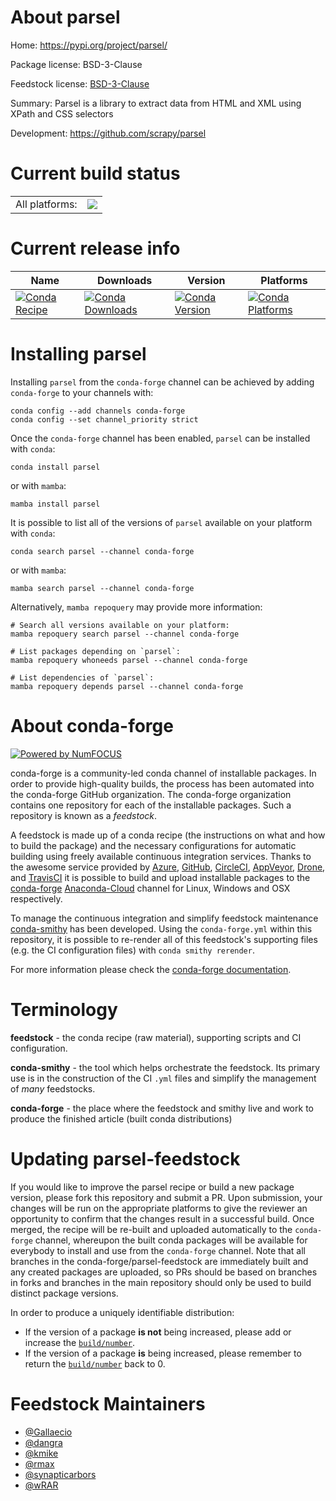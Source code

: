 About parsel
============

Home: https://pypi.org/project/parsel/

Package license: BSD-3-Clause

Feedstock license: [BSD-3-Clause](https://github.com/conda-forge/parsel-feedstock/blob/main/LICENSE.txt)

Summary: Parsel is a library to extract data from HTML and XML using XPath and CSS selectors

Development: https://github.com/scrapy/parsel

Current build status
====================


<table><tr><td>All platforms:</td>
    <td>
      <a href="https://dev.azure.com/conda-forge/feedstock-builds/_build/latest?definitionId=9508&branchName=main">
        <img src="https://dev.azure.com/conda-forge/feedstock-builds/_apis/build/status/parsel-feedstock?branchName=main">
      </a>
    </td>
  </tr>
</table>

Current release info
====================

| Name | Downloads | Version | Platforms |
| --- | --- | --- | --- |
| [![Conda Recipe](https://img.shields.io/badge/recipe-parsel-green.svg)](https://anaconda.org/conda-forge/parsel) | [![Conda Downloads](https://img.shields.io/conda/dn/conda-forge/parsel.svg)](https://anaconda.org/conda-forge/parsel) | [![Conda Version](https://img.shields.io/conda/vn/conda-forge/parsel.svg)](https://anaconda.org/conda-forge/parsel) | [![Conda Platforms](https://img.shields.io/conda/pn/conda-forge/parsel.svg)](https://anaconda.org/conda-forge/parsel) |

Installing parsel
=================

Installing `parsel` from the `conda-forge` channel can be achieved by adding `conda-forge` to your channels with:

```
conda config --add channels conda-forge
conda config --set channel_priority strict
```

Once the `conda-forge` channel has been enabled, `parsel` can be installed with `conda`:

```
conda install parsel
```

or with `mamba`:

```
mamba install parsel
```

It is possible to list all of the versions of `parsel` available on your platform with `conda`:

```
conda search parsel --channel conda-forge
```

or with `mamba`:

```
mamba search parsel --channel conda-forge
```

Alternatively, `mamba repoquery` may provide more information:

```
# Search all versions available on your platform:
mamba repoquery search parsel --channel conda-forge

# List packages depending on `parsel`:
mamba repoquery whoneeds parsel --channel conda-forge

# List dependencies of `parsel`:
mamba repoquery depends parsel --channel conda-forge
```


About conda-forge
=================

[![Powered by
NumFOCUS](https://img.shields.io/badge/powered%20by-NumFOCUS-orange.svg?style=flat&colorA=E1523D&colorB=007D8A)](https://numfocus.org)

conda-forge is a community-led conda channel of installable packages.
In order to provide high-quality builds, the process has been automated into the
conda-forge GitHub organization. The conda-forge organization contains one repository
for each of the installable packages. Such a repository is known as a *feedstock*.

A feedstock is made up of a conda recipe (the instructions on what and how to build
the package) and the necessary configurations for automatic building using freely
available continuous integration services. Thanks to the awesome service provided by
[Azure](https://azure.microsoft.com/en-us/services/devops/), [GitHub](https://github.com/),
[CircleCI](https://circleci.com/), [AppVeyor](https://www.appveyor.com/),
[Drone](https://cloud.drone.io/welcome), and [TravisCI](https://travis-ci.com/)
it is possible to build and upload installable packages to the
[conda-forge](https://anaconda.org/conda-forge) [Anaconda-Cloud](https://anaconda.org/)
channel for Linux, Windows and OSX respectively.

To manage the continuous integration and simplify feedstock maintenance
[conda-smithy](https://github.com/conda-forge/conda-smithy) has been developed.
Using the ``conda-forge.yml`` within this repository, it is possible to re-render all of
this feedstock's supporting files (e.g. the CI configuration files) with ``conda smithy rerender``.

For more information please check the [conda-forge documentation](https://conda-forge.org/docs/).

Terminology
===========

**feedstock** - the conda recipe (raw material), supporting scripts and CI configuration.

**conda-smithy** - the tool which helps orchestrate the feedstock.
                   Its primary use is in the construction of the CI ``.yml`` files
                   and simplify the management of *many* feedstocks.

**conda-forge** - the place where the feedstock and smithy live and work to
                  produce the finished article (built conda distributions)


Updating parsel-feedstock
=========================

If you would like to improve the parsel recipe or build a new
package version, please fork this repository and submit a PR. Upon submission,
your changes will be run on the appropriate platforms to give the reviewer an
opportunity to confirm that the changes result in a successful build. Once
merged, the recipe will be re-built and uploaded automatically to the
`conda-forge` channel, whereupon the built conda packages will be available for
everybody to install and use from the `conda-forge` channel.
Note that all branches in the conda-forge/parsel-feedstock are
immediately built and any created packages are uploaded, so PRs should be based
on branches in forks and branches in the main repository should only be used to
build distinct package versions.

In order to produce a uniquely identifiable distribution:
 * If the version of a package **is not** being increased, please add or increase
   the [``build/number``](https://docs.conda.io/projects/conda-build/en/latest/resources/define-metadata.html#build-number-and-string).
 * If the version of a package **is** being increased, please remember to return
   the [``build/number``](https://docs.conda.io/projects/conda-build/en/latest/resources/define-metadata.html#build-number-and-string)
   back to 0.

Feedstock Maintainers
=====================

* [@Gallaecio](https://github.com/Gallaecio/)
* [@dangra](https://github.com/dangra/)
* [@kmike](https://github.com/kmike/)
* [@rmax](https://github.com/rmax/)
* [@synapticarbors](https://github.com/synapticarbors/)
* [@wRAR](https://github.com/wRAR/)

